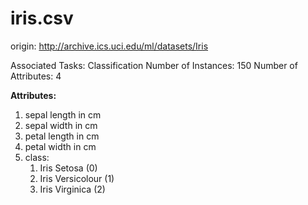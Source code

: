 # iris.csv

origin: http://archive.ics.uci.edu/ml/datasets/Iris

Associated Tasks: Classification
Number of Instances: 150
Number of Attributes: 4

**Attributes:**

1. sepal length in cm
1. sepal width in cm
1. petal length in cm
1. petal width in cm
1. class:
    1. Iris Setosa (0)
    1. Iris Versicolour (1)
    1. Iris Virginica (2)